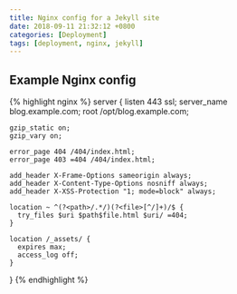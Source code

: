 ```yaml
---
title: Nginx config for a Jekyll site
date: 2018-09-11 21:32:12 +0800
categories: [Deployment]
tags: [deployment, nginx, jekyll]
---
```


## Example Nginx config

{% highlight nginx %}
server {
    listen 443 ssl;
    server_name blog.example.com;
    root /opt/blog.example.com;

    gzip_static on;
    gzip_vary on;

    error_page 404 /404/index.html;
    error_page 403 =404 /404/index.html;

    add_header X-Frame-Options sameorigin always;
    add_header X-Content-Type-Options nosniff always;
    add_header X-XSS-Protection "1; mode=block" always;

    location ~ ^(?<path>/.*/)(?<file>[^/]+)/$ {
      try_files $uri $path$file.html $uri/ =404;
    }

    location /_assets/ {
      expires max;
      access_log off;
    }
}
{% endhighlight %}